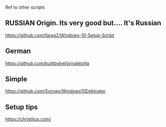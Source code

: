 Ref to other scripts

## RUSSIAN Origin. Its very good but.... It's Russian
https://github.com/farag2/Windows-10-Setup-Script

## German
https://github.com/builtbybel/privatezilla

## Simple
https://github.com/Sycnex/Windows10Debloater

## Setup tips
https://christitus.com/

